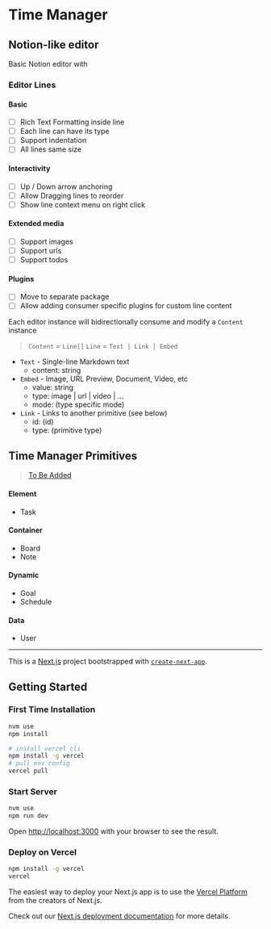 # Time Manager

## Notion-like editor
Basic Notion editor with

### Editor Lines

#### Basic
- [ ] Rich Text Formatting inside line
- [ ] Each line can have its type
- [ ] Support indentation
- [ ] All lines same size

#### Interactivity
- [ ] Up / Down arrow anchoring
- [ ] Allow Dragging lines to reorder
- [ ] Show line context menu on right click

#### Extended media
  - [ ] Support images
  - [ ] Support urls
  - [ ] Support todos

#### Plugins
  - [ ] Move to separate package
  - [ ] Allow adding consumer specific plugins for custom line content

Each editor instance will bidirectionally consume and modify a `Content` instance
> `Content` = `Line[]`
> `Line` = `Text | Link | Embed` 
- `Text` - Single-line Markdown text
  - content: string
- `Embed` - Image, URL Preview, Document, Video, etc
  - value: string
  - type: image | url | video | ...
  - mode: (type specific mode)
- `Link` - Links to another primitive (see below)
  - id: (id)
  - type: (primitive type)

## Time Manager Primitives
> [To Be Added](https://www.notion.so/alcatraz627/63450b5ccdf44766a096c217af12ac93?v=4d0f46cc47b7446fbea79aed05cc1faa&p=4e6c64658eb24dbe9ef8cce2946bc541&pm=s)

#### Element
  - Task
#### Container
  - Board
  - Note
#### Dynamic
- Goal
- Schedule
#### Data
- User

---

This is a [Next.js](https://nextjs.org/) project bootstrapped with [`create-next-app`](https://github.com/vercel/next.js/tree/canary/packages/create-next-app).

## Getting Started

### First Time Installation

```bash
nvm use
npm install

# install vercel cli
npm install -g vercel
# pull env config
vercel pull
```

### Start Server

```bash
nvm use
npm run dev
```

Open [http://localhost:3000](http://localhost:3000) with your browser to see the result.


### Deploy on Vercel

```bash
npm install -g vercel
vercel
```

The easiest way to deploy your Next.js app is to use the [Vercel Platform](https://vercel.com/new?utm_medium=default-template&filter=next.js&utm_source=create-next-app&utm_campaign=create-next-app-readme) from the creators of Next.js.

Check out our [Next.js deployment documentation](https://nextjs.org/docs/deployment) for more details.
